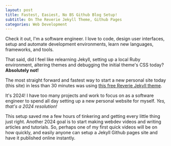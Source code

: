 ```yaml
---
layout: post
title: Fastest, Easiest, No BS Github Blog Setup!
subtitle: On The Reverie Jekyll Theme, Github Pages
categories: Web Development
---
```


Check it out, I'm a software engineer. I love to code, 
design user interfaces, setup and automate development
environments, learn new languages, frameworks,
and tools. 

That said, did I feel like relearning Jekyll, setting
up a local Ruby environment, altering themes and debugging
the initial theme's CSS today? **Absolutely not!**

The most straight forward and fastest way to start
a new personal site today (this site) in less than 30 minutes
was using [this free Reverie Jekyll theme](https://github.com/amitmerchant1990/reverie).

It's 2024! I have too many projects and work to focus on
as a software engineer to spend all day setting up a new 
personal website for myself. _Yes, that's a 2024 resolution!_

This setup saved me a few hours of tinkering and getting
every little thing just right. Another 2024 goal is to start
making webdev videos and writing articles and tutorials. So,
perhaps one of my first quick videos will be on how quickly,
and easily anyone can setup a Jekyll Github pages site and 
have it published online instantly.
